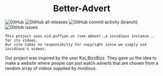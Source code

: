 <h1 style="text-align:center;">Better-Advert</h1>

![GitHub](https://img.shields.io/github/license/therandomspoon/better-advert) ![GitHub all releases](https://img.shields.io/github/downloads/therandomspoon/better-advert/total) ![GitHub commit activity (branch)](https://img.shields.io/github/commit-activity/t/therandomspoon/better-advert) ![GitHub issues](https://img.shields.io/github/issues/therandomspoon/better-advert)

    This project uses vid.puffyan.us (see above) ,a invidious instance , for its videos. 
    Our site takes no responsibilty for copyright since we simply use invidious's videos.

Our project was inspired by the user Kai_BizzBizz. They gave us the idea to make a website where people can just watch adverts that are chosen from a random array of videos supplied by invidious.
